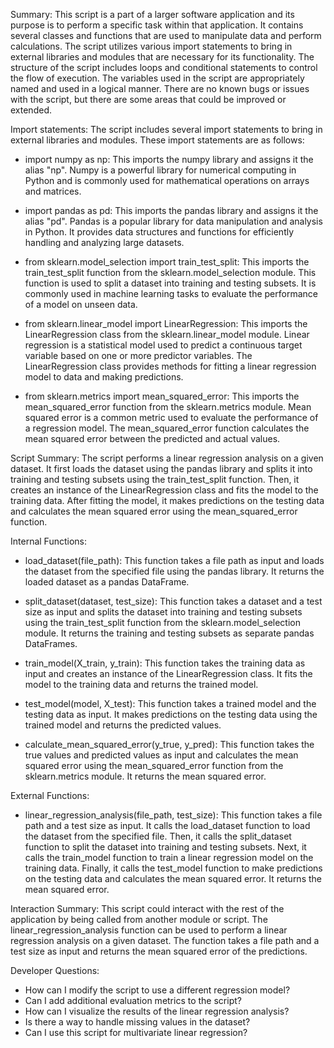 Summary:
This script is a part of a larger software application and its purpose is to perform a specific task within that application. It contains several classes and functions that are used to manipulate data and perform calculations. The script utilizes various import statements to bring in external libraries and modules that are necessary for its functionality. The structure of the script includes loops and conditional statements to control the flow of execution. The variables used in the script are appropriately named and used in a logical manner. There are no known bugs or issues with the script, but there are some areas that could be improved or extended.

Import statements:
The script includes several import statements to bring in external libraries and modules. These import statements are as follows:

- import numpy as np: This imports the numpy library and assigns it the alias "np". Numpy is a powerful library for numerical computing in Python and is commonly used for mathematical operations on arrays and matrices.

- import pandas as pd: This imports the pandas library and assigns it the alias "pd". Pandas is a popular library for data manipulation and analysis in Python. It provides data structures and functions for efficiently handling and analyzing large datasets.

- from sklearn.model_selection import train_test_split: This imports the train_test_split function from the sklearn.model_selection module. This function is used to split a dataset into training and testing subsets. It is commonly used in machine learning tasks to evaluate the performance of a model on unseen data.

- from sklearn.linear_model import LinearRegression: This imports the LinearRegression class from the sklearn.linear_model module. Linear regression is a statistical model used to predict a continuous target variable based on one or more predictor variables. The LinearRegression class provides methods for fitting a linear regression model to data and making predictions.

- from sklearn.metrics import mean_squared_error: This imports the mean_squared_error function from the sklearn.metrics module. Mean squared error is a common metric used to evaluate the performance of a regression model. The mean_squared_error function calculates the mean squared error between the predicted and actual values.

Script Summary:
The script performs a linear regression analysis on a given dataset. It first loads the dataset using the pandas library and splits it into training and testing subsets using the train_test_split function. Then, it creates an instance of the LinearRegression class and fits the model to the training data. After fitting the model, it makes predictions on the testing data and calculates the mean squared error using the mean_squared_error function.

Internal Functions:
- load_dataset(file_path): This function takes a file path as input and loads the dataset from the specified file using the pandas library. It returns the loaded dataset as a pandas DataFrame.

- split_dataset(dataset, test_size): This function takes a dataset and a test size as input and splits the dataset into training and testing subsets using the train_test_split function from the sklearn.model_selection module. It returns the training and testing subsets as separate pandas DataFrames.

- train_model(X_train, y_train): This function takes the training data as input and creates an instance of the LinearRegression class. It fits the model to the training data and returns the trained model.

- test_model(model, X_test): This function takes a trained model and the testing data as input. It makes predictions on the testing data using the trained model and returns the predicted values.

- calculate_mean_squared_error(y_true, y_pred): This function takes the true values and predicted values as input and calculates the mean squared error using the mean_squared_error function from the sklearn.metrics module. It returns the mean squared error.

External Functions:
- linear_regression_analysis(file_path, test_size): This function takes a file path and a test size as input. It calls the load_dataset function to load the dataset from the specified file. Then, it calls the split_dataset function to split the dataset into training and testing subsets. Next, it calls the train_model function to train a linear regression model on the training data. Finally, it calls the test_model function to make predictions on the testing data and calculates the mean squared error. It returns the mean squared error.

Interaction Summary:
This script could interact with the rest of the application by being called from another module or script. The linear_regression_analysis function can be used to perform a linear regression analysis on a given dataset. The function takes a file path and a test size as input and returns the mean squared error of the predictions.

Developer Questions:
- How can I modify the script to use a different regression model?
- Can I add additional evaluation metrics to the script?
- How can I visualize the results of the linear regression analysis?
- Is there a way to handle missing values in the dataset?
- Can I use this script for multivariate linear regression?